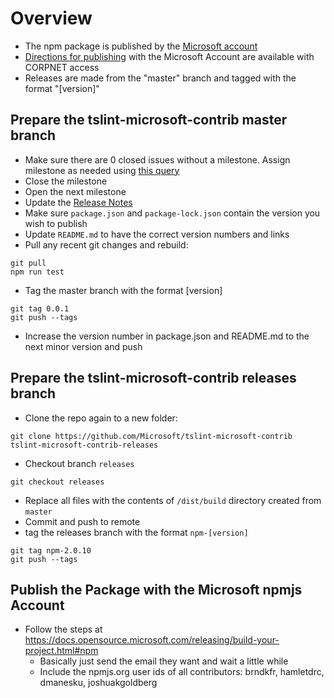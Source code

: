 # Overview

* The npm package is published by the [Microsoft account](https://www.npmjs.com/~microsoft)
* [Directions for publishing](https://opensourcehub.microsoft.com/articles/how-to-publish-npm-package) with the Microsoft Account are available with CORPNET access
* Releases are made from the "master" branch and tagged with the format "[version]"

## Prepare the tslint-microsoft-contrib master branch

* Make sure there are 0 closed issues without a milestone. Assign milestone as needed using [this query](https://github.com/Microsoft/tslint-microsoft-contrib/issues?q=no%3Amilestone%20is%3Aclosed%20)
* Close the milestone
* Open the next milestone
* Update the [Release Notes](https://github.com/Microsoft/tslint-microsoft-contrib/wiki/Release-Notes
)
* Make sure `package.json` and `package-lock.json` contain the version you wish to publish
* Update `README.md` to have the correct version numbers and links
* Pull any recent git changes and rebuild:

```shell
git pull
npm run test
```

* Tag the master branch with the format [version]

```shell
git tag 0.0.1
git push --tags
```

* Increase the version number in package.json and README.md to the next minor version and push

## Prepare the tslint-microsoft-contrib releases branch

* Clone the repo again to a new folder:

```shell
git clone https://github.com/Microsoft/tslint-microsoft-contrib tslint-microsoft-contrib-releases
```

* Checkout branch `releases`

```shell
git checkout releases
```

* Replace all files with the contents of `/dist/build` directory created from `master`
* Commit and push to remote
* tag the releases branch with the format `npm-[version]`

```shell
git tag npm-2.0.10
git push --tags
```

## Publish the Package with the Microsoft npmjs Account

* Follow the steps at https://docs.opensource.microsoft.com/releasing/build-your-project.html#npm
  * Basically just send the email they want and wait a little while
  * Include the npmjs.org user ids of all contributors: brndkfr, hamletdrc, dmanesku, joshuakgoldberg